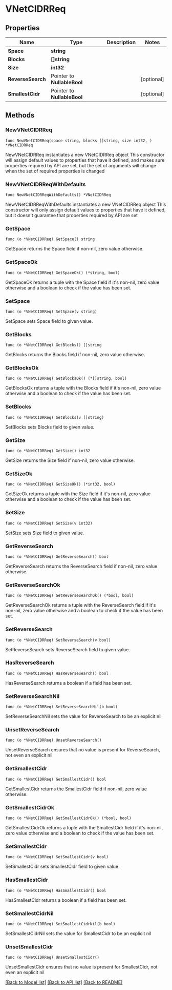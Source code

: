 # VNetCIDRReq

## Properties

Name | Type | Description | Notes
------------ | ------------- | ------------- | -------------
**Space** | **string** |  | 
**Blocks** | **[]string** |  | 
**Size** | **int32** |  | 
**ReverseSearch** | Pointer to **NullableBool** |  | [optional] 
**SmallestCidr** | Pointer to **NullableBool** |  | [optional] 

## Methods

### NewVNetCIDRReq

`func NewVNetCIDRReq(space string, blocks []string, size int32, ) *VNetCIDRReq`

NewVNetCIDRReq instantiates a new VNetCIDRReq object
This constructor will assign default values to properties that have it defined,
and makes sure properties required by API are set, but the set of arguments
will change when the set of required properties is changed

### NewVNetCIDRReqWithDefaults

`func NewVNetCIDRReqWithDefaults() *VNetCIDRReq`

NewVNetCIDRReqWithDefaults instantiates a new VNetCIDRReq object
This constructor will only assign default values to properties that have it defined,
but it doesn't guarantee that properties required by API are set

### GetSpace

`func (o *VNetCIDRReq) GetSpace() string`

GetSpace returns the Space field if non-nil, zero value otherwise.

### GetSpaceOk

`func (o *VNetCIDRReq) GetSpaceOk() (*string, bool)`

GetSpaceOk returns a tuple with the Space field if it's non-nil, zero value otherwise
and a boolean to check if the value has been set.

### SetSpace

`func (o *VNetCIDRReq) SetSpace(v string)`

SetSpace sets Space field to given value.


### GetBlocks

`func (o *VNetCIDRReq) GetBlocks() []string`

GetBlocks returns the Blocks field if non-nil, zero value otherwise.

### GetBlocksOk

`func (o *VNetCIDRReq) GetBlocksOk() (*[]string, bool)`

GetBlocksOk returns a tuple with the Blocks field if it's non-nil, zero value otherwise
and a boolean to check if the value has been set.

### SetBlocks

`func (o *VNetCIDRReq) SetBlocks(v []string)`

SetBlocks sets Blocks field to given value.


### GetSize

`func (o *VNetCIDRReq) GetSize() int32`

GetSize returns the Size field if non-nil, zero value otherwise.

### GetSizeOk

`func (o *VNetCIDRReq) GetSizeOk() (*int32, bool)`

GetSizeOk returns a tuple with the Size field if it's non-nil, zero value otherwise
and a boolean to check if the value has been set.

### SetSize

`func (o *VNetCIDRReq) SetSize(v int32)`

SetSize sets Size field to given value.


### GetReverseSearch

`func (o *VNetCIDRReq) GetReverseSearch() bool`

GetReverseSearch returns the ReverseSearch field if non-nil, zero value otherwise.

### GetReverseSearchOk

`func (o *VNetCIDRReq) GetReverseSearchOk() (*bool, bool)`

GetReverseSearchOk returns a tuple with the ReverseSearch field if it's non-nil, zero value otherwise
and a boolean to check if the value has been set.

### SetReverseSearch

`func (o *VNetCIDRReq) SetReverseSearch(v bool)`

SetReverseSearch sets ReverseSearch field to given value.

### HasReverseSearch

`func (o *VNetCIDRReq) HasReverseSearch() bool`

HasReverseSearch returns a boolean if a field has been set.

### SetReverseSearchNil

`func (o *VNetCIDRReq) SetReverseSearchNil(b bool)`

 SetReverseSearchNil sets the value for ReverseSearch to be an explicit nil

### UnsetReverseSearch
`func (o *VNetCIDRReq) UnsetReverseSearch()`

UnsetReverseSearch ensures that no value is present for ReverseSearch, not even an explicit nil
### GetSmallestCidr

`func (o *VNetCIDRReq) GetSmallestCidr() bool`

GetSmallestCidr returns the SmallestCidr field if non-nil, zero value otherwise.

### GetSmallestCidrOk

`func (o *VNetCIDRReq) GetSmallestCidrOk() (*bool, bool)`

GetSmallestCidrOk returns a tuple with the SmallestCidr field if it's non-nil, zero value otherwise
and a boolean to check if the value has been set.

### SetSmallestCidr

`func (o *VNetCIDRReq) SetSmallestCidr(v bool)`

SetSmallestCidr sets SmallestCidr field to given value.

### HasSmallestCidr

`func (o *VNetCIDRReq) HasSmallestCidr() bool`

HasSmallestCidr returns a boolean if a field has been set.

### SetSmallestCidrNil

`func (o *VNetCIDRReq) SetSmallestCidrNil(b bool)`

 SetSmallestCidrNil sets the value for SmallestCidr to be an explicit nil

### UnsetSmallestCidr
`func (o *VNetCIDRReq) UnsetSmallestCidr()`

UnsetSmallestCidr ensures that no value is present for SmallestCidr, not even an explicit nil

[[Back to Model list]](../README.md#documentation-for-models) [[Back to API list]](../README.md#documentation-for-api-endpoints) [[Back to README]](../README.md)


